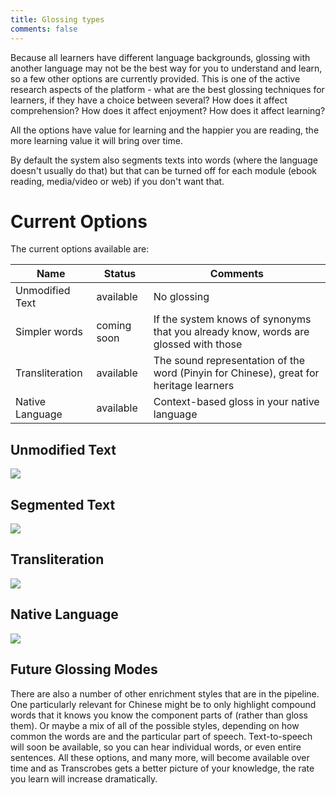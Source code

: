 ```yaml
---
title: Glossing types
comments: false
---
```


Because all learners have different language backgrounds, glossing with another language may not be the best way for you to understand and learn, so a few other options are currently provided. This is one of the active research aspects of the platform - what are the best glossing techniques for learners, if they have a choice between several? How does it affect comprehension? How does it affect enjoyment? How does it affect learning?

All the options have value for learning and the happier you are reading, the more learning value it will bring over time.

By default the system also segments texts into words (where the language doesn't usually do that) but that can be turned off for each module (ebook reading, media/video or web) if you don't want that.

# Current Options

The current options available are:

| Name | Status | Comments |
|------|--------|----------|
| Unmodified Text | available | No glossing |
| Simpler words | coming soon | If the system knows of synonyms that you already know, words are glossed with those |
| Transliteration | available | The sound representation of the word (Pinyin for Chinese), great for heritage learners |
| Native Language | available | Context-based gloss in your native language |

## Unmodified Text
<img style="max-width:80%" src="/img/boocrobes/3body4.png"/>

## Segmented Text
<img style="max-width:80%" src="/img/boocrobes/3body5.png"/>

## Transliteration
<img style="max-width:80%" src="/img/boocrobes/3body6.png"/>

## Native Language
<img style="max-width:80%" src="/img/boocrobes/3body7.png"/>

## Future Glossing Modes
There are also a number of other enrichment styles that are in the pipeline. One particularly relevant for Chinese might be to only highlight compound words that it knows you know the component parts of (rather than gloss them). Or maybe a mix of all of the possible styles, depending on how common the words are and the particular part of speech. Text-to-speech will soon be available, so you can hear individual words, or even entire sentences. All these options, and many more, will become available over time and as Transcrobes gets a better picture of your knowledge, the rate you learn will increase dramatically.
